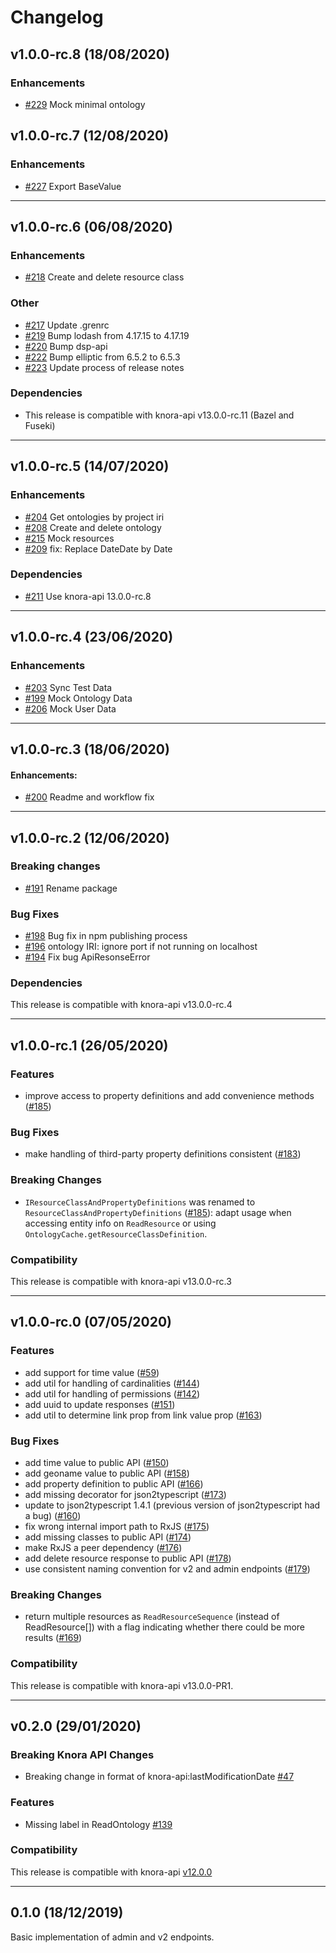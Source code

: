 # Changelog

## v1.0.0-rc.8 (18/08/2020)

### Enhancements

- [#229](https://github.com/dasch-swiss/dsp-js-lib/pull/229) Mock minimal ontology

## v1.0.0-rc.7 (12/08/2020)

### Enhancements

- [#227](https://github.com/dasch-swiss/dsp-js-lib/pull/227) Export BaseValue

---

## v1.0.0-rc.6 (06/08/2020)

### Enhancements

- [#218](https://github.com/dasch-swiss/dsp-js-lib/pull/218) Create and delete resource class

### Other

- [#217](https://github.com/dasch-swiss/dsp-js-lib/pull/217) Update .grenrc
- [#219](https://github.com/dasch-swiss/dsp-js-lib/pull/219) Bump lodash from 4.17.15 to 4.17.19
- [#220](https://github.com/dasch-swiss/dsp-js-lib/pull/220) Bump dsp-api
- [#222](https://github.com/dasch-swiss/dsp-js-lib/pull/222) Bump elliptic from 6.5.2 to 6.5.3
- [#223](https://github.com/dasch-swiss/dsp-js-lib/pull/223) Update process of release notes

### Dependencies

- This release is compatible with knora-api v13.0.0-rc.11 (Bazel and Fuseki)

---

## v1.0.0-rc.5 (14/07/2020)

### Enhancements

- [#204](https://github.com/dasch-swiss/dsp-js-lib/pull/204) Get ontologies by project iri
- [#208](https://github.com/dasch-swiss/dsp-js-lib/pull/208) Create and delete ontology
- [#215](https://github.com/dasch-swiss/dsp-js-lib/pull/215) Mock resources
- [#209](https://github.com/dasch-swiss/dsp-js-lib/pull/209) fix: Replace DateDate by Date

### Dependencies

- [#211](https://github.com/dasch-swiss/dsp-js-lib/pull/211) Use knora-api 13.0.0-rc.8

---

## v1.0.0-rc.4 (23/06/2020)

### Enhancements

- [#203](https://github.com/dasch-swiss/knora-api-js-lib/pull/203) Sync Test Data
- [#199](https://github.com/dasch-swiss/knora-api-js-lib/pull/199) Mock Ontology Data
- [#206](https://github.com/dasch-swiss/knora-api-js-lib/pull/206) Mock User Data

---

## v1.0.0-rc.3 (18/06/2020)

#### Enhancements:

- [#200](https://github.com/dasch-swiss/knora-api-js-lib/pull/200) Readme and workflow fix

---

## v1.0.0-rc.2 (12/06/2020)

### Breaking changes

- [#191](https://github.com/dasch-swiss/knora-api-js-lib/pull/191) Rename package

### Bug Fixes

- [#198](https://github.com/dasch-swiss/knora-api-js-lib/pull/198) Bug fix in npm publishing process
- [#196](https://github.com/dasch-swiss/knora-api-js-lib/pull/196) ontology IRI: ignore port if not running on localhost
- [#194](https://github.com/dasch-swiss/knora-api-js-lib/pull/194) Fix bug ApiResonseError

### Dependencies

This release is compatible with knora-api v13.0.0-rc.4

---

## v1.0.0-rc.1 (26/05/2020)

### Features

- improve access to property definitions and add convenience methods ([#185](https://github.com/dasch-swiss/knora-api-js-lib/pull/185))

### Bug Fixes

- make handling of third-party property definitions consistent ([#183](https://github.com/dasch-swiss/knora-api-js-lib/pull/183))

### Breaking Changes

- `IResourceClassAndPropertyDefinitions` was renamed to `ResourceClassAndPropertyDefinitions` ([#185](https://github.com/dasch-swiss/knora-api-js-lib/pull/185)):
  adapt usage when accessing entity info on `ReadResource` or using `OntologyCache.getResourceClassDefinition`.

### Compatibility

This release is compatible with knora-api v13.0.0-rc.3

---

## v1.0.0-rc.0 (07/05/2020)

### Features

- add support for time value ([#59](https://github.com/dasch-swiss/knora-api-js-lib/pull/59))
- add util for handling of cardinalities ([#144](https://github.com/dasch-swiss/knora-api-js-lib/pull/144))
- add util for handling of permissions ([#142](https://github.com/dasch-swiss/knora-api-js-lib/pull/142))
- add uuid to update responses ([#151](https://github.com/dasch-swiss/knora-api-js-lib/pull/151))
- add util to determine link prop from link value prop ([#163](https://github.com/dasch-swiss/knora-api-js-lib/pull/163))

### Bug Fixes

- add time value to public API ([#150](https://github.com/dasch-swiss/knora-api-js-lib/pull/150))
- add geoname value to public API ([#158](https://github.com/dasch-swiss/knora-api-js-lib/pull/158))
- add property definition to public API ([#166](https://github.com/dasch-swiss/knora-api-js-lib/pull/166))
- add missing decorator for json2typescript ([#173](https://github.com/dasch-swiss/knora-api-js-lib/pull/173))
- update to json2typescript 1.4.1 (previous version of json2typescript had a bug) ([#160](https://github.com/dasch-swiss/knora-api-js-lib/pull/160))
- fix wrong internal import path to RxJS ([#175](https://github.com/dasch-swiss/knora-api-js-lib/pull/175))
- add missing classes to public API ([#174](https://github.com/dasch-swiss/knora-api-js-lib/pull/174))
- make RxJS a peer dependency ([#176](https://github.com/dasch-swiss/knora-api-js-lib/pull/176))
- add delete resource response to public API ([#178](https://github.com/dasch-swiss/knora-api-js-lib/pull/178))
- use consistent naming convention for v2 and admin endpoints ([#179](https://github.com/dasch-swiss/knora-api-js-lib/pull/179))

### Breaking Changes

- return multiple resources as `ReadResourceSequence` (instead of ReadResource[]) with a flag indicating whether there could be more results ([#169](https://github.com/dasch-swiss/knora-api-js-lib/pull/169))

### Compatibility

This release is compatible with knora-api v13.0.0-PR1.

---

## v0.2.0 (29/01/2020)

### Breaking Knora API Changes

- Breaking change in format of knora-api:lastModificationDate [#47](https://github.com/dasch-swiss/knora-api-js-lib/issues/47)

### Features

- Missing label in ReadOntology [#139](https://github.com/dasch-swiss/knora-api-js-lib/issues/139)

### Compatibility

This release is compatible with knora-api [v12.0.0](https://github.com/dasch-swiss/knora-api/releases/tag/v12.0.0) 

---

## 0.1.0 (18/12/2019)

Basic implementation of admin and v2 endpoints.
